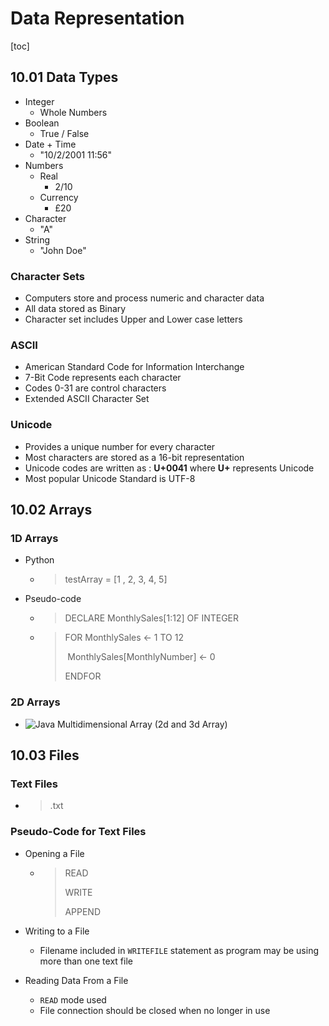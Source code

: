 # Data Representation

[toc]

## 10.01 Data Types

- Integer
  - Whole Numbers
- Boolean
  - True / False
- Date + Time
  - "10/2/2001 11:56"
- Numbers
  - Real
    - 2/10
  - Currency
    - £20
- Character
  - "A"
- String
  - "John Doe"



### Character Sets

- Computers store and process numeric and character data
- All data stored as Binary
- Character set includes Upper and Lower case letters



### ASCII

- American Standard Code for Information Interchange
- 7-Bit Code represents each character
- Codes 0-31 are control characters
- Extended ASCII Character Set



### Unicode

- Provides a unique number for every character 
- Most characters are stored as a 16-bit representation
- Unicode codes are written as : **U+0041** where **U+** represents Unicode
- Most popular Unicode Standard is UTF-8



## 10.02 Arrays

### 1D Arrays

- Python 

  - > testArray = [1 , 2, 3, 4, 5]

- Pseudo-code

  - > DECLARE MonthlySales[1:12] OF INTEGER

  - > FOR MonthlySales <-  1 TO 12
    >
    > ​                          MonthlySales[MonthlyNumber] <- 0
    >
    > ENDFOR



### 2D Arrays

- ![Java Multidimensional Array (2d and 3d Array)](https://cdn.programiz.com/sites/tutorial2program/files/java-2d-array.jpg)





## 10.03 Files

### Text Files

- > .txt



### Pseudo-Code for Text Files

- Opening a File
  - > READ
    >
    > WRITE
    >
    > APPEND

- Writing to a File

  - Filename included in `WRITEFILE` statement as program may be using more than one text file

- Reading Data From a File

  - `READ` mode used
  - File connection should be closed when no longer in use



















